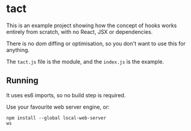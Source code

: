 # tact
This is an example project showing how the concept of hooks works entirely from scratch, with no React, JSX or dependencies.

There is no dom diffing or optimisation, so you don't want to use this for anything.

The `tact.js` file is the module, and the `index.js` is the example.

## Running
It uses es6 imports, so no build step is required.

Use your favourite web server engine, or:

```
npm install --global local-web-server
ws
```
